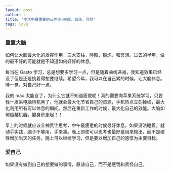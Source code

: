 ```yaml
---
layout: post
author: s
title: "生活中最重要的三件事-睡眠，锻炼，冥想"
tags: love
---
```


### 重置大脑

如何让大脑最大化的发挥作用，三大支柱，睡眠，锻炼，和冥想。过去的半年，做的最不好的可能就是不知道如何好好的休息。

每当在 Gasto 学习，总是想要多学习一点，但是随着曲线递减，我知道效果已经没了但是还是执着得想要继续。希望今年，我可以在自己累的时候，让大脑休息。睡一觉，对自己好一点。

我的 mac 太能卷了，为什么它就不知道疲倦呢！真的需要向苹果系统学习，只要我一发呆电脑待机黑了，他就会最大化节省自己的资源，手机热点立刻掉线，最大化利用所有可以休息的瞬间。然后在重新工作的时候，最大化自己的效能。大脑如何超越机器。健身房走起！！

早上的时候就应该全神贯注思考，中午最疲惫的时候最好休息，如果没法睡着，就动手实践，脑子不够用，手来凑。晚上即使可以思考也最好是用来输出，而不是硬性增加当天的任务，晚上可以继续学习，但是要以增加自己的感悟为主要目标。

### 爱自己

如果没有做到自己的想要做的事情，原谅自己，而不是惩罚和责怪自己。

